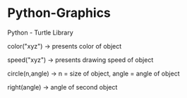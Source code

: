 # Python-Graphics
Python - Turtle Library

color("xyz") -> presents color of object

speed("xyz") -> presents drawing speed of object

circle(n,angle) -> n = size of object, angle = angle of object

right(angle)  -> angle of second object 
